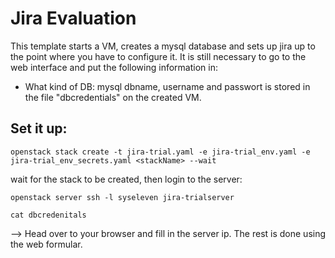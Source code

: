# Jira Evaluation

This template starts a VM, creates a mysql database and sets up jira up to the point where you have to configure it.
It is still necessary to go to the web interface and put the following information in:

- What kind of DB: mysql
dbname, username and passwort is stored in the file "dbcredentials" on the 
created VM.

## Set it up:

``` openstack stack create -t jira-trial.yaml -e jira-trial_env.yaml -e jira-trial_env_secrets.yaml <stackName> --wait ``` 

wait for the stack to be created, then login to the server:

``` openstack server ssh -l syseleven jira-trialserver ```

``` cat dbcredenitals ```

--> Head over to your browser and fill in the server ip. The rest is done using the web formular.





